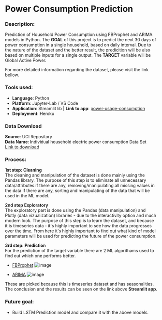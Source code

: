 # Power Consumption Prediction

### Description:
Prediction of Household Power Consumption using FBProphet and ARIMA models in Python.
The **GOAL** of this project is to predict the next 30 days of power consumption in a single household, based on daily interval.
Due to the nature of the dataset and the better result, the predicition will be also based on multiple inputs for a single output.
The **TARGET** variable will be Global Active Power.

For more detailed information regarding the dataset, please visit the link bellow.

### Tools used:
- **Language**: Python
- **Platform**: Jupyter-Lab / VS Code
- **Application**: Streamlit lib | **Link to app**: [power-usage-consumption]()
- **Deployment**: Heroku

### Data Download
**Source**: UCI Repository<br>
**Data Name**: Individual household electric power consumption Data Set<br>
[Link to download](https://archive.ics.uci.edu/ml/datasets/individual+household+electric+power+consumption)

### Process:
**1st step: Cleaning**<br>
The cleaning and manipulation of the dataset is done mainly using the Pandas library.
The purpose of this step is to eliminate all unnecessary data/attributes if there are any,
removing/manipulating all missing values in the data if there are any, 
sorting and manipulating of the data that will be used in the ML model.

**2nd step Exploratory**<br>
The exploratory part is done using the Pandas (data manipulation) and Plotly (data vizualization) libraries - due to the interactivity option and much modern look.
The purpose of this step is to learn the dataset, and because it is timeseries data - it's highly important to see how the data progresses over the time.
From here it's highly important to find out what kind of model parameters will be used for predicting the future of the power consumption.

**3rd step: Prediction**<br>
For the prediction of the target variable there are 2 ML algorithams used to find out which one performs better.
- [FBProphet](https://github.com/Miniteck/power_consumption/blob/main/workbooks/FBProphet_model.ipynb)
![image](https://user-images.githubusercontent.com/59763166/123873716-388b1600-d937-11eb-9ac0-f65a07dfc1a9.png)

- [ARIMA](https://github.com/Miniteck/power_consumption/blob/main/workbooks/ARIMA_model.ipynb)
![image](https://user-images.githubusercontent.com/59763166/123873741-45a80500-d937-11eb-984b-0d1048b5eb68.png)

These are picked because this is timeseries dataset and has seasonalities.
The conclusion and the results can be seen on the link above **Streamlit app**.

### Future goal:
- Build LSTM Prediction model and compare it with the above models.
